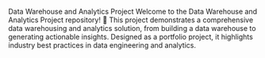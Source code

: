 Data Warehouse and Analytics Project
Welcome to the Data Warehouse and Analytics Project repository! 🚀
This project demonstrates a comprehensive data warehousing and analytics solution, from building 
a data warehouse to generating actionable insights. Designed as a portfolio project, it highlights industry best practices in data engineering and analytics.

